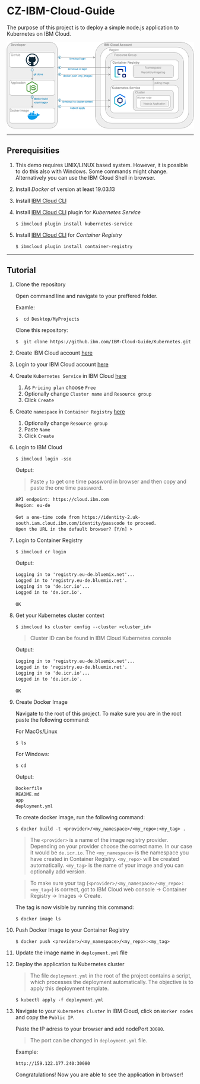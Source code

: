 # CZ-IBM-Cloud-Guide

The purpose of this project is to deploy a simple node.js application to Kubernetes on IBM Cloud.

![Diagram](doc/overview.png)

---
## Prerequisities
1. This demo requires UNIX/LINUX based system. However, it is possible to do this also with Windows. Some commands might change. Alternatively you can use the IBM Cloud Shell in browser.
1. Install _Docker_ of version at least 19.03.13
1. Install [IBM Cloud CLI](https://cloud.ibm.com/docs/cli?topic=cli-getting-started)
1. Install [IBM Cloud CLI](https://cloud.ibm.com/docs/cli?topic=cli-getting-started) plugin for _Kubernetes Service_

    ```
    $ ibmcloud plugin install kubernetes-service
    ```
1. Install [IBM Cloud CLI](https://cloud.ibm.com/docs/cli?topic=cli-getting-started) for _Container Registry_
    ```
    $ ibmcloud plugin install container-registry
    ```
---
## Tutorial
1. Clone the repository

    Open command line and navigate to your preffered folder.

    Examle:
    ```
    $  cd Desktop/MyProjects
    ```
    Clone this repository:

    ```
    $  git clone https://github.ibm.com/IBM-Cloud-Guide/Kubernetes.git
    ```
1. Create IBM Cloud account [here](https://cloud.ibm.com/registration)
1. Login to your IBM Cloud account [here](https://cloud.ibm.com/login)
1. Create `Kubernetes Service` in IBM Cloud [here](https://cloud.ibm.com/kubernetes/catalog/create)
    1. As `Pricing plan` choose `Free`
    1. Optionally change `Cluster name` and `Resource group`
    1. Click `Create`
1. Create `namespace` in `Container Registry` [here](https://cloud.ibm.com/registry/namespaces)
    1. Optionally change `Resource group`
    1. Paste `Name` 
    1. Click `Create`
1. Login to IBM Cloud
     ```
    $ ibmcloud login -sso 
    ```
    Output:
    >Paste `y` to get one time password in browser and then copy and paste the one time password.
    ```
    API endpoint: https://cloud.ibm.com
    Region: eu-de

    Get a one-time code from https://identity-2.uk-south.iam.cloud.ibm.com/identity/passcode to proceed.
    Open the URL in the default browser? [Y/n] > 
    ``` 
    
1. Login to Container Registry
    ```
    $ ibmcloud cr login
    ```
    Output:
    
    ```
    Logging in to 'registry.eu-de.bluemix.net'...
    Logged in to 'registry.eu-de.bluemix.net'.
    Logging in to 'de.icr.io'...
    Logged in to 'de.icr.io'.

    OK
    ``` 
1. Get your Kubernetes cluster context

    ```
    $ ibmcloud ks cluster config --cluster <cluster_id>
    ```
    >Cluster ID can be found in IBM Cloud Kubernetes console

    Output:
    
    ```
    Logging in to 'registry.eu-de.bluemix.net'...
    Logged in to 'registry.eu-de.bluemix.net'.
    Logging in to 'de.icr.io'...
    Logged in to 'de.icr.io'.

    OK
    ``` 

1. Create Docker Image
    
    Navigate to the root of this project. To make sure you are in the root paste the following command:

    For MacOs/Linux
     ```
    $ ls 
    ```

    For Windows:
      ```
    $ cd
    ```

    Output:
    ```
    Dockerfile      
    README.md       
    app             
    deployment.yml
    ```
    To create docker image, run the following command:
     ```
    $ docker build -t <provider>/<my_namespace>/<my_repo>:<my_tag> .
    ```
    >The `<provider>` is a name of the image registry provider. Depending on your provider choose the correct name. In our case it would be `de.icr.io`. The `<my_namespace>` is the namespace you have created in Container Registry. `<my_repo>` will be created automatically. `<my_tag>` is the name of your image and you can optionally add version.

    >To make sure your tag (`<provider>/<my_namespace>/<my_repo>:<my_tag>`) is correct, got to IBM Cloud web console -> Container Registry -> Images -> Create.
    

    The tag is now visible by running this command:
     ```
    $ docker image ls
    ```

1. Push Docker Image to your Container Registry

    ```
    $ docker push <provider>/<my_namespace>/<my_repo>:<my_tag>
    ```
    
1. Update the image name in `deployment.yml` file
1. Deploy the application tu Kubernetes cluster
    >The file `deployment.yml` in the root of the project contains a script, which processes the deployment automatically. The objective is to apply this deployment template.
    ```
    $ kubectl apply -f deployment.yml
    ```
    
1. Navigate to your `Kubernetes cluster` in IBM Cloud, click on `Worker nodes` and copy the `Public IP`. 

    Paste the IP adress to your browser and add nodePort `30080`.
    >The port can be changed in `deployment.yml` file.

    Example:
    ```
    http://159.122.177.240:30080
    ```
    Congratulations! Now you are able to see the application in browser!



